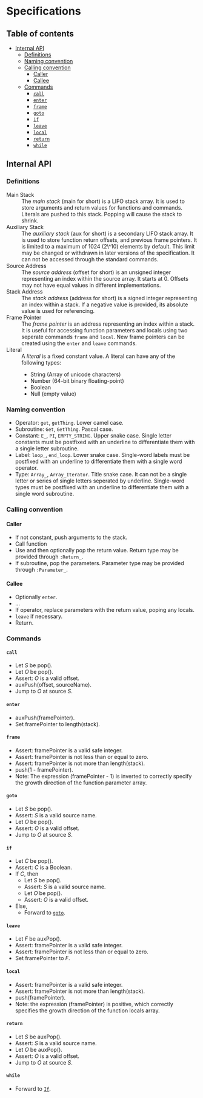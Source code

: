 <!-- omit in toc -->
# Specifications

<!-- omit in toc -->
## Table of contents
- [Internal API](#internal-api)
	- [Definitions](#definitions)
	- [Naming convention](#naming-convention)
	- [Calling convention](#calling-convention)
		- [Caller](#caller)
		- [Callee](#callee)
	- [Commands](#commands)
		- [`call`](#call)
		- [`enter`](#enter)
		- [`frame`](#frame)
		- [`goto`](#goto)
		- [`if`](#if)
		- [`leave`](#leave)
		- [`local`](#local)
		- [`return`](#return)
		- [`while`](#while)

## Internal API

### Definitions

<dl>
    <dt>Main Stack</dt>
    <dd>
        The <dfn>main stack</dfn> (<abbr>main</abbr> for short) is a LIFO stack
        array. It is used to store arguments and return values for functions and
        commands. Literals are pushed to this stack. Popping will cause the
        stack to shrink.
    </dd>
    <dt>Auxiliary Stack</dt>
    <dd>
        The <dfn>auxiliary stack</dfn> (<abbr>aux</abbr> for short) is a
        secondary LIFO stack array. It is used to store function return offsets,
        and previous frame pointers. It is limited to a maximum of 1024
        (2\^10) elements by default. This limit may be changed or withdrawn in
        later versions of the specification. It can not be accessed through the
		standard commands.
    </dd>
    <dt>Source Address</dt>
    <dd>
        The <dfn>source address</dfn> (<abbr>offset</abbr> for short) is an
        unsigned integer representing an index within the source array. It
        starts at 0. Offsets may not have equal values in different
        implementations.
    </dd>
    <dt>Stack Address</dt>
    <dd>
        The <dfn>stack address</dfn> (<abbr>address</abbr> for short) is a
        signed integer representing an index within a stack. If a negative value
		is provided, its absolute value is used for referencing.
    </dd>
    <dt>Frame Pointer</dt>
    <dd>
        The <dfn>frame pointer</dfn> is an address representing an index within
        a stack. It is useful for accessing function parameters and locals using
		two seperate commands <code>frame</code> and <code>local</code>. New
		frame pointers can be created using the <code>enter</code> and
		<code>leave</code> commands.
    </dd>
    <dt>Literal</dt>
    <dd>
        A <dfn>literal</dfn> is a fixed constant value. A literal can have any
        of the following types:
        <ul>
            <li>String (Array of unicode characters)</li>
            <li>Number (64-bit binary floating-point)</li>
            <li>Boolean</li>
            <li>Null (empty value)</li>
        </ul>
    </dd>
</dl>

### Naming convention

+ Operator: `get`, `getThing`. Lower camel case.
+ Subroutine: `Get`, `GetThing`. Pascal case.
+ Constant: `E_`, `PI`, `EMPTY_STRING`. Upper snake case. Single letter
  constants must be postfixed with an underline to differentiate them with a
  single letter subroutine.
+ Label: `loop_`, `end_loop`. Lower snake case. Single-word labels must be
  postfixed with an underline to differentiate them with a single word operator.
+ Type: `Array_`, `Array_Iterator`. Title snake case. It can not be a single
  letter or series of single letters seperated by underline. Single-word types must
  be postfixed with an underline to differentiate them with a single word
  subroutine.

### Calling convention

#### Caller

+ If not constant, push arguments to the stack.
+ Call function
+ Use and then optionally pop the return value. Return type may be provided
  through `:Return_`.
+ If subroutine, pop the parameters. Parameter type may be provided through
  `:Parameter_`.

#### Callee

+ Optionally `enter`.
+ ...
+ If operator, replace parameters with the return value, poping any locals.
+ `leave` if necessary.
+ Return.

### Commands

#### `call`
- Let <var>S</var> be pop().
- Let <var>O</var> be pop().
- Assert: <var>O</var> is a valid offset.
- auxPush(offset, sourceName).
- Jump to <var>O</var> at source <var>S</var>.

#### `enter`
- auxPush(framePointer).
- Set framePointer to length(stack).

#### `frame`
- Assert: framePointer is a valid safe integer.
- Assert: framePointer is not less than or equal to zero.
- Assert: framePointer is not more than length(stack).
- push(1 - framePointer).
- Note: The expression (framePointer - 1) is inverted to correctly specify the
  growth direction of the function parameter array.

#### `goto`
- Let <var>S</var> be pop().
- Assert: <var>S</var> is a valid source name.
- Let <var>O</var> be pop().
- Assert: <var>O</var> is a valid offset.
- Jump to <var>O</var> at source <var>S</var>.

#### `if`
- Let <var>C</var> be pop().
- Assert: <var>C</var> is a Boolean.
- If <var>C</var>, then
  - Let <var>S</var> be pop().
  - Assert: <var>S</var> is a valid source name.
  - Let <var>O</var> be pop().
  - Assert: <var>O</var> is a valid offset.
- Else,
  - Forward to [`goto`](#goto).

#### `leave`
- Let <var>F</var> be auxPop().
- Assert: framePointer is a valid safe integer.
- Assert: framePointer is not less than or equal to zero.
- Set framePointer to <var>F</var>.

#### `local`
- Assert: framePointer is a valid safe integer.
- Assert: framePointer is not more than length(stack).
- push(framePointer).
- Note: the expression (framePointer) is positive, which correctly specifies the
  growth direction of the function locals array.

#### `return`
- Let <var>S</var> be auxPop().
- Assert: <var>S</var> is a valid source name.
- Let <var>O</var> be auxPop().
- Assert: <var>O</var> is a valid offset.
- Jump to <var>O</var> at source <var>S</var>.

#### `while`
- Forward to [`If`](#if).
